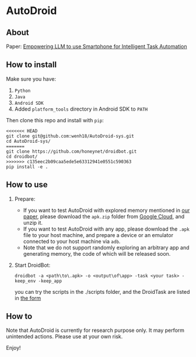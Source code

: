 # AutoDroid
## About
Paper: [Empowering LLM to use Smartphone for Intelligent Task Automation](https://arxiv.org/abs/2308.15272)
## How to install
Make sure you have:

1. `Python` 
2. `Java`
3. `Android SDK`
4. Added `platform_tools` directory in Android SDK to `PATH`

Then clone this repo and install with `pip`:

```shell
<<<<<<< HEAD
git clone git@github.com:wenh18/AutoDroid-sys.git
cd AutoDroid-sys/
=======
git clone https://github.com/honeynet/droidbot.git
cd droidbot/
>>>>>>> c135eec2b09caa5ede5e63312941e0551c590363
pip install -e .
```

[//]: # (If successfully installed, you should be able to execute `droidbot -h`.)

## How to use

1. Prepare:
    + If you want to test AutoDroid with explored memory mentioned in [our paper](https://arxiv.org/abs/2308.15272), please download the `apk.zip` folder from [Google Cloud](https://drive.google.com/file/d/1KfSc78bauVJxMYduNXtyxb31VFGiDYSO/view?usp=share_link), and unzip it.
    + If you want to test AutoDroid with any app, please download the `.apk` file to your host machine, and prepare a device or an emulator connected to your host machine via `adb`. 
    + Note that we do not support randomly exploring an arbitrary app and generating memory, the code of which will be released soon.

2. Start DroidBot:
   ```shell
   droidbot -a <path\to\.apk> -o <output\of\app> -task <your task> -keep_env -keep_app
   ```
   you can try the scripts in the ./scripts folder, and the DroidTask are listed in [the form](https://docs.google.com/spreadsheets/d/1r2v9BtQ-Xlsc5tUIFZbkBodL07bqKcCnaaaYAJQnUHU/edit?usp=sharing)

## How to 

Note that AutoDroid is currently for research purpose only. It may perform unintended actions. Please use at your own risk.

Enjoy!